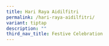 ```yaml
---
title: Hari Raya Aidilfitri
permalink: /hari-raya-aidilfitri/
variant: tiptap
description: ""
third_nav_title: Festive Celebration
---
```


